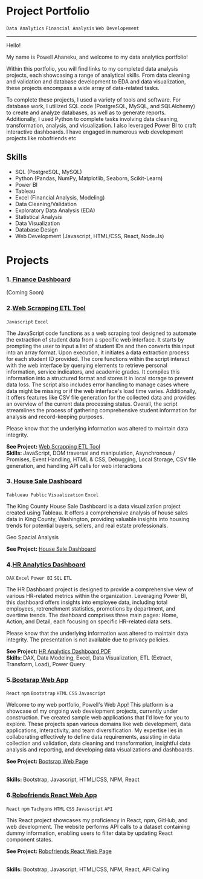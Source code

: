 <h1>Project Portfolio</h1>
<code>Data Analytics</code> <code>Financial Analysis</code> <code>Web Developement</code>
<hr>

<p>Hello!

My name is Powell Ahaneku, and welcome to my data analytics portfolio!

Within this portfolio, you will find links to my completed data analysis projects, each showcasing a range of analytical skills. From data cleaning and validation and database development to EDA and data visualization, these projects encompass a wide array of data-related tasks.

To complete these projects, I used a variety of tools and software. For database work, I utilized SQL code (PostgreSQL, MySQL, and SQLAlchemy) to create and analyze databases, as well as to generate reports. Additionally, I used Python to complete tasks involving data cleaning, transformation, analysis, and visualization. I also leveraged Power BI to craft interactive dashboards. I have engaged in numerous web development projects like robofriends etc</p>


<h2>Skills</h2>
<ul>
  <li>SQL (PostgreSQL, MySQL)</li>
  <li>Python (Pandas, NumPy, Matplotlib, Seaborn, Scikit-Learn)</li>
  <li>Power BI</li>
  <li>Tableau</li>
  <li>Excel (Financial Analysis, Modeling)</li>
  <li>Data Cleaning/Validation</li>
  <li>Exploratory Data Analysis (EDA)</li>
  <li>Statistical Analysis</li>
  <li>Data Visualization</li>
  <li>Database Design</li>
  <li>Web Development (Javascript, HTML/CSS, React, Node.Js)</li>
</ul>


<h1>Projects</h1>


<!--Project 1 -->

<h3>1.<a href=" "> Finance Dashboard</a></h3>(Coming Soon)
<!-- <code>Python</code> <code>Excel</code> <code>Power BI</code> <code>API's</code>
<p> </p>
<p>Include Text</p>
<b>See Project: </b><a href="https://github.com/powellahaneku/Webscraper/tree/main">Interactive Finance Dashboard</a>
<br>
<b>Skills: </b> JavaScript expertise, DOM traversal and manipulation, asynchronous / promises, event handling, HTML & CSS, debugging, local storage, CSV file generation, and handling API calls for web interactions
 -->

<!--Project 2 -->



<!--Project 2 -->

<h3>2.<a href="https://github.com/powellahaneku/Webscraper/tree/main">Web Scrapping ETL Tool</a></h3>
<code>Javascript</code> <code>Excel</code>
<p> </p>

<p>The JavaScript code functions as a web scraping tool designed to automate the extraction of student data from a specific web interface. It starts by prompting the user to input a list of student IDs and then converts this input into an array format. Upon execution, it initiates a data extraction process for each student ID provided. The core functions within the script interact with the web interface by querying elements to retrieve personal information, service indicators, and academic grades. It compiles this information into a structured format and stores it in local storage to prevent data loss. The script also includes error handling to manage cases where data might be missing or if the web interface's load time varies. Additionally, it offers features like CSV file generation for the collected data and provides an overview of the current data processing status. Overall, the script streamlines the process of gathering comprehensive student information for analysis and record-keeping purposes.
</p>

<p>Please know that the underlying information was altered to maintain data integrity. </p>

<b>See Project: </b><a href="https://github.com/powellahaneku/Webscraper/tree/main">Web Scrapping ETL Tool</a>
<br>
<b>Skills: </b> JavaScript, DOM traversal and manipulation, Asynchronous / Promises, Event Handling, HTML & CSS, Debugging, Local Storage, CSV file generation, and handling API calls for web interactions

<!--Project 3 -->

<h3>3.<a href="https://github.com/powellahaneku/HouseSaleDashboard/blob/main/readme.md"> House Sale Dashboard</a></h3>
<code>Tablueau Public</code> <code>Visualization</code> <code>Excel</code>
<p> The King County House Sale Dashboard is a data visualization project created using Tableau. It offers a comprehensive analysis of house sales data in King County, Washington, providing valuable insights into housing trends for potential buyers, sellers, and real estate professionals.

</p>
<p>Geo Spacial Analysis</p>
<b>See Project: </b><a href="https://public.tableau.com/app/profile/powell.ahaneku/viz/KingsCountyHouseSales_17073741715870/KingCountyHouseSales?publish=yes">House Sale Dashboard</a>
<br>

<!--Project 3 -->

<h3>4.<a href="https://github.com/powellahaneku/HRDataAnalysis">HR Analytics Dashboard</a></h3>
<code>DAX</code> <code>Excel</code> <code>Power BI</code> <code>SQL</code> <code>ETL</code>
<p> </p>

<p>The HR Dashboard project is designed to provide a comprehensive view of various HR-related metrics within the organization. Leveraging Power BI, this dashboard offers insights into employee data, including total employees, retrenchment statistics, promotions by department, and overtime trends. The dashboard comprises three main pages: Home, Action, and Detail, each focusing on specific HR-related data sets.



<p>Please know that the underlying information was altered to maintain data integrity. The presentation is not available due to privacy policies. </p>

<b>See Project: </b><a href="https://github.com/powellahaneku/HRDataAnalysis/blob/main/HR%20Data%20Analysis.pdf">HR Analytics Dashboard PDF</a>
<br>
<b>Skills: </b> DAX, Data Modeling, Excel, Data Visualization, ETL (Extract, Transform, Load), Power Query


<!--Project 4 -->

<h3>5.<a href="https://powellahaneku.github.io/powell.github.io/#Into">Bootsrap Web App</a></h3>
<code>React</code> <code>npm</code> <code>Bootstrap</code> <code>HTML</code> <code>CSS</code> <code>Javascript</code> 
<p> </p>

<p>Welcome to my web portfolio, Powell's Web App! This platform is a showcase of my ongoing web development projects, currently under construction. I've created sample web applications that I'd love for you to explore. These projects span various domains like web development, data applications, interactivity, and team diversification. My expertise lies in collaborating effectively to define data requirements, assisting in data collection and validation, data cleaning and transformation, insightful data analysis and reporting, and developing data visualizations and dashboards.


<b>See Project: </b><a href="[https://github.com/powellahaneku/HRDataAnalysis/blob/main/HR%20Data%20Analysis.pdf](https://powellahaneku.github.io/powell.github.io/#Into)">Bootsrap Web Page</a>

<br>
<b>Skills: </b> Bootstrap, Javascript, HTML/CSS, NPM, React

<!--Project 5 -->

<h3>6.<a href="https://powellahaneku.github.io/robofriends/">Robofriends React Web App</a></h3>
<code>React</code> <code>npm</code> <code>Tachyons</code> <code>HTML</code> <code>CSS</code> <code>Javascript</code> <code>API</code>
<p> </p>

<p>This React project showcases my proficiency in React, npm, GitHub, and web development. The website performs API calls to a dataset containing dummy information, enabling users to filter data by updating React component states.


<b>See Project: </b><a href="https://powellahaneku.github.io/robofriends/">Robofriends React Web Page</a>

<br>
<b>Skills: </b> Bootstrap, Javascript, HTML/CSS, NPM, React, API Calling





















